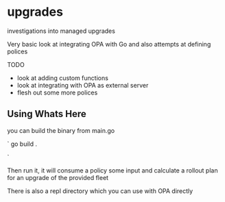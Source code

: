 # upgrades
investigations into managed upgrades


Very basic look at integrating OPA with Go and also attempts at defining polices 


TODO

- look at adding custom functions 
- look at integrating with OPA as external server
- flesh out some more polices


## Using Whats Here

you can build the binary from main.go 

`
go build .

`

Then run it, it will consume a policy some input and calculate a rollout plan for an upgrade of the provided fleet

There is also a repl directory which you can use with OPA directly
